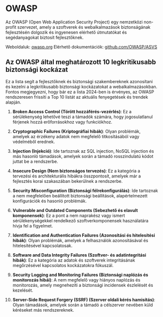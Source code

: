# OWASP

Az OWASP (Open Web Application Security Project) egy nemzetközi non-profit szervezet, amely a szoftverek és webalkalmazások biztonságának fejlesztésén dolgozik és ingyenesen elérhető útmutatókat és segédanyagokat biztosít fejlesztőknek.

Weboldaluk: [owasp.org](https://owasp.org)
Elérhető dokumentációk: [github.com/OWASP/ASVS](https://github.com/OWASP/ASVS)

## Az OWASP által meghatározott 10 legkritikusabb biztonsági kockázat

Ez a lista segít a fejlesztőknek és biztonsági szakembereknek azonosítani és kezelni a legkritikusabb biztonsági kockázatokat a webalkalmazásokban. Fontos megjegyezni, hogy bár ez a lista 2024-ben is érvényes, az OWASP rendszeresen frissíti a Top 10 listát az aktuális fenyegetések és trendek alapján.

1. **Broken Access Control (Törött hozzáférés-vezérlés)**: Ez a sérülékenység lehetővé teszi a támadók számára, hogy jogosulatlanul férjenek hozzá erőforrásokhoz vagy funkciókhoz.

2. **Cryptographic Failures (Kriptográfiai hibák)**: Olyan problémák, amelyek az érzékeny adatok nem megfelelő titkosításából vagy védelméből erednek.

3. **Injection (Injekció)**: Ide tartoznak az SQL injection, NoSQL injection és más hasonló támadások, amelyek során a támadó rosszindulatú kódot juttat be a rendszerbe.

4. **Insecure Design (Nem biztonságos tervezés)**: Ez a kategória a tervezési és architekturális hibákra összpontosít, amelyek már a fejlesztés korai szakaszában bekerülnek a rendszerbe.

5. **Security Misconfiguration (Biztonsági félrekonfigurálás)**: Ide tartoznak a nem megfelelően beállított biztonsági beállítások, alapértelmezett konfigurációk és hasonló problémák.

6. **Vulnerable and Outdated Components (Sebezhető és elavult komponensek)**: Ez a pont a nem naprakész vagy ismert sérülékenységekkel rendelkező szoftverkomponensek használatára hívja fel a figyelmet.

7. **Identification and Authentication Failures (Azonosítási és hitelesítési hibák)**: Olyan problémák, amelyek a felhasználók azonosításával és hitelesítésével kapcsolatosak.

8. **Software and Data Integrity Failures (Szoftver- és adatintegritási hibák)**: Ez a kategória az adatok és szoftverek integritásának megőrzésével kapcsolatos kockázatokra fókuszál.

9. **Security Logging and Monitoring Failures (Biztonsági naplózás és monitorozás hibái)**: A nem megfelelő vagy hiányos naplózás és monitorozás, amely megnehezíti a biztonsági incidensek észlelését és kezelését.

10. **Server-Side Request Forgery (SSRF) (Szerver oldali kérés hamisítás)**: Olyan támadások, amelyek során a támadó a célszerver nevében küld kéréseket más rendszereknek.